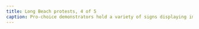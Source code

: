 ```yaml
---
title: Long Beach protests, 4 of 5
caption: Pro-choice demonstrators hold a variety of signs displaying images of coathangers, in reference to dangerous, oftentimes self-administered abortion techniques that many women are forced to resort to due to lack of financial or legal access to safe medical abortion procedures. Courtesy of the Los Angeles Herald Examiner Photo Collection, Michael Haering.
---
```

